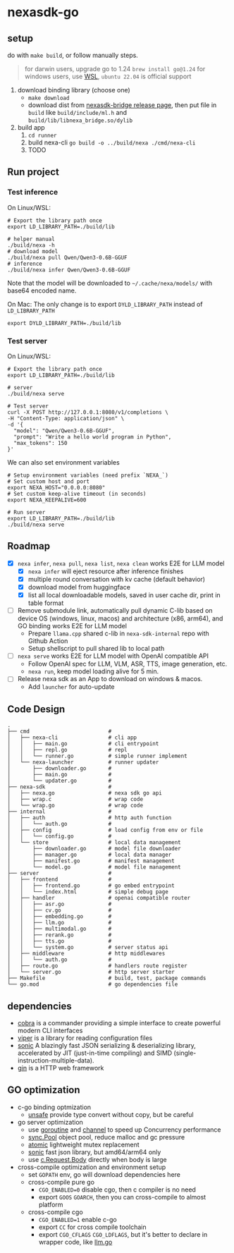 # nexasdk-go

## setup

do with `make build`, or follow manually steps.

> for darwin users, upgrade go to 1.24 `brew install go@1.24`
> for windows users, use [WSL](https://learn.microsoft.com/en-us/windows/wsl/), `ubuntu 22.04` is official support

1. download binding library (choose one)
   - `make download`
   - download dist from [nexasdk-bridge release page](), then put file in `build` like `build/include/ml.h` and `build/lib/libnexa_bridge.so/dylib`
2. build app
   1. `cd runner`
   1. build nexa-cli `go build -o ../build/nexa ./cmd/nexa-cli`
   1. TODO

## Run project

### Test inference

On Linux/WSL:
```shell
# Export the library path once
export LD_LIBRARY_PATH=./build/lib

# helper manual
./build/nexa -h
# download model
./build/nexa pull Qwen/Qwen3-0.6B-GGUF
# inference
./build/nexa infer Qwen/Qwen3-0.6B-GGUF
```
Note that the model will be downloaded to `~/.cache/nexa/models/` with base64 encoded name.

On Mac:
The only change is to export `DYLD_LIBRARY_PATH` instead of `LD_LIBRARY_PATH`
```shell
export DYLD_LIBRARY_PATH=./build/lib
```

### Test server
On Linux/WSL:

```shell
# Export the library path once
export LD_LIBRARY_PATH=./build/lib

# server
./build/nexa serve

# Test server
curl -X POST http://127.0.0.1:8080/v1/completions \
-H "Content-Type: application/json" \
-d '{
  "model": "Qwen/Qwen3-0.6B-GGUF",
  "prompt": "Write a hello world program in Python",
  "max_tokens": 150
}'
```

We can also set environment variables
```shell
# Setup environment variables (need prefix `NEXA_`)
# Set custom host and port
export NEXA_HOST="0.0.0.0:8080"
# Set custom keep-alive timeout (in seconds)
export NEXA_KEEPALIVE=600

# Run server
export LD_LIBRARY_PATH=./build/lib
./build/nexa serve
```

## Roadmap

- [x] `nexa infer`, `nexa pull`, `nexa list`, `nexa clean` works E2E for LLM model
  - [x] `nexa infer` will eject resource after inference finishes
  - [x] multiple round conversation with kv cache (default behavior)
  - [x] download model from huggingface
  - [x] list all local downloadable models, saved in user cache dir, print in table format
- [ ] Remove submodule link, automatically pull dynamic C-lib based on device OS (windows, linux, macos) and architecture (x86, arm64), and GO binding works E2E for LLM model
  - Prepare `llama.cpp` shared c-lib in `nexa-sdk-internal` repo with Github Action
  - Setup shellscript to pull shared lib to local path
- [ ] `nexa serve` works E2E for LLM model with OpenAI compatible API
  - Follow OpenAI spec for LLM, VLM, ASR, TTS, image generation, etc.
  - `nexa run`, keep model loading alive for 5 min.
- [ ] Release nexa sdk as an App to download on windows & macos.
  - Add `launcher` for auto-update

## Code Design

```
.
├── cmd                         #
│   ├── nexa-cli                # cli app
│   │   ├── main.go             # cli entrypoint
│   │   ├── repl.go             # repl
│   │   └── runner.go           # simple runner implement
│   └── nexa-launcher           # runner updater
│       ├── downloader.go       #
│       ├── main.go             #
│       └── updater.go          #
├── nexa-sdk                    #
│   ├── nexa.go                 # nexa sdk go api
│   ├── wrap.c                  # wrap code
│   └── wrap.go                 # wrap code
├── internal                    #
│   ├── auth                    # http auth function
│   │   └── auth.go             #
│   ├── config                  # load config from env or file
│   │   └── config.go           #
│   └── store                   # local data management
│       ├── downloader.go       # model file downloader
│       ├── manager.go          # local data manager
│       ├── manifest.go         # manifest management
│       └── model.go            # model file management
├── server                      #
│   ├── frontend                #
│   │   ├── frontend.go         # go embed entrypoint
│   │   └── index.html          # simple debug page
│   ├── handler                 # openai compatible router
│   │   ├── asr.go              #
│   │   ├── cv.go               #
│   │   ├── embedding.go        #
│   │   ├── llm.go              #
│   │   ├── multimodal.go       #
│   │   ├── rerank.go           #
│   │   ├── tts.go              #
│   │   └── system.go           # server status api
│   ├── middleware              # http middlewares
│   │   └── auth.go             #
│   ├── route.go                # handlers route register
│   └── server.go               # http server starter
├── Makefile                    # build, test, package commands
└── go.mod                      # go dependencies file
```

## dependencies
- [cobra](https://pkg.go.dev/github.com/spf13/cobra) is a commander providing a simple interface to create powerful modern CLI interfaces
- [viper](https://github.com/spf13/viper) is a library for reading configuration files
- [sonic](https://github.com/bytedance/sonic) A blazingly fast JSON serializing & deserializing library, accelerated by JIT (just-in-time compiling) and SIMD (single-instruction-multiple-data).
- [gin](https://github.com/gin-gonic/gin) is a HTTP web framework

## GO optimization

- c-go binding optmization
  - [unsafe](https://pkg.go.dev/unsafe) provide type convert without copy, but be careful
- go server optimization
  - use [goroutine](https://go.dev/doc/effective_go#goroutines) and [channel](https://go.dev/doc/effective_go#channels) to speed up Concurrency performance
  - [sync.Pool](https://pkg.go.dev/sync#Pool) object pool, reduce malloc and gc pressure
  - [atomic](https://pkg.go.dev/sync/atomic) lightweight mutex replacement
  - [sonic](https://github.com/bytedance/sonic) fast json library, but amd64/arm64 only
  - use [c.Request.Body](https://pkg.go.dev/net/http#Request) directly when body is large
- cross-compile optimization and environment setup
  - set `GOPATH` env, go will download dependencies here
  - cross-compile pure go
    - `CGO_ENABLED=0` disable cgo, then c compiler is no need
    - export `GOOS` `GOARCH`, then you can cross-compile to almost platform
  - cross-compile cgo
    - `CGO_ENABLED=1` enable c-go
    - export `CC` for cross compile toolchain
    - export `CGO_CFLAGS` `CGO_LDFLAGS`, but it's better to declare in wrapper code, like [llm.go](./runner/nexa-sdk/llm.go)
